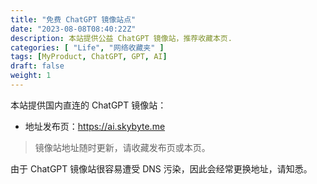 ```yaml
---
title: "免费 ChatGPT 镜像站点"
date: "2023-08-08T08:40:22Z"
description: 本站提供公益 ChatGPT 镜像站，推荐收藏本页.
categories: [ "Life", "网络收藏夹" ]
tags: [MyProduct, ChatGPT, GPT, AI]
draft: false
weight: 1
---
```


本站提供国内直连的 ChatGPT 镜像站：
- 地址发布页：<https://ai.skybyte.me>

> 镜像站地址随时更新，请收藏发布页或本页。

由于 ChatGPT 镜像站很容易遭受 DNS 污染，因此会经常更换地址，请知悉。
